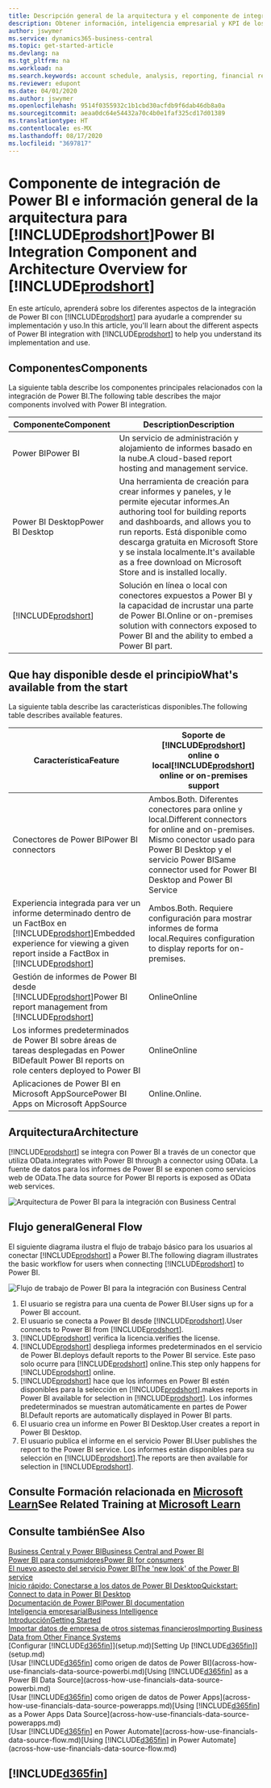 ```yaml
---
title: Descripción general de la arquitectura y el componente de integración de Power BI para Business Central | Documentos de Microsoft
description: Obtener información, inteligencia empresarial y KPI de los datos de Business Central resulta muy sencillo con las aplicaciones de Business Central para Power BI.
author: jswymer
ms.service: dynamics365-business-central
ms.topic: get-started-article
ms.devlang: na
ms.tgt_pltfrm: na
ms.workload: na
ms.search.keywords: account schedule, analysis, reporting, financial report, business intelligence, KPI
ms.reviewer: edupont
ms.date: 04/01/2020
ms.author: jswymer
ms.openlocfilehash: 9514f0355932c1b1cbd30acfdb9f6dab46db8a0a
ms.sourcegitcommit: aeaa0dc64e54432a70c4b0e1faf325cd17d01389
ms.translationtype: HT
ms.contentlocale: es-MX
ms.lasthandoff: 08/17/2020
ms.locfileid: "3697817"
---
```

# <a name="power-bi-integration-component-and-architecture-overview-for-prodshort"></a><span data-ttu-id="9cacb-103">Componente de integración de Power BI e información general de la arquitectura para [!INCLUDE[prodshort](includes/prodshort.md)]</span><span class="sxs-lookup"><span data-stu-id="9cacb-103">Power BI Integration Component and Architecture Overview for [!INCLUDE[prodshort](includes/prodshort.md)]</span></span>

<span data-ttu-id="9cacb-104">En este artículo, aprenderá sobre los diferentes aspectos de la integración de Power BI con [!INCLUDE[prodshort](includes/prodshort.md)] para ayudarle a comprender su implementación y uso.</span><span class="sxs-lookup"><span data-stu-id="9cacb-104">In this article, you'll learn about the different aspects of Power BI integration with [!INCLUDE[prodshort](includes/prodshort.md)] to help you understand its implementation and use.</span></span>

## <a name="components"></a><span data-ttu-id="9cacb-105">Componentes</span><span class="sxs-lookup"><span data-stu-id="9cacb-105">Components</span></span>

<span data-ttu-id="9cacb-106">La siguiente tabla describe los componentes principales relacionados con la integración de Power BI.</span><span class="sxs-lookup"><span data-stu-id="9cacb-106">The following table describes the major components involved with Power BI integration.</span></span>

|<span data-ttu-id="9cacb-107">Componente</span><span class="sxs-lookup"><span data-stu-id="9cacb-107">Component</span></span>|<span data-ttu-id="9cacb-108">Description</span><span class="sxs-lookup"><span data-stu-id="9cacb-108">Description</span></span>|
|---------|-----------|
|<span data-ttu-id="9cacb-109">Power BI</span><span class="sxs-lookup"><span data-stu-id="9cacb-109">Power BI</span></span>|<span data-ttu-id="9cacb-110">Un servicio de administración y alojamiento de informes basado en la nube.</span><span class="sxs-lookup"><span data-stu-id="9cacb-110">A cloud-based report hosting and management service.</span></span>|
|<span data-ttu-id="9cacb-111">Power BI Desktop</span><span class="sxs-lookup"><span data-stu-id="9cacb-111">Power BI Desktop</span></span>|<span data-ttu-id="9cacb-112">Una herramienta de creación para crear informes y paneles, y le permite ejecutar informes.</span><span class="sxs-lookup"><span data-stu-id="9cacb-112">An authoring tool for building reports and dashboards, and allows you to run reports.</span></span> <span data-ttu-id="9cacb-113">Está disponible como descarga gratuita en Microsoft Store y se instala localmente.</span><span class="sxs-lookup"><span data-stu-id="9cacb-113">It's available as a free download on Microsoft Store and is installed locally.</span></span>|
|[!INCLUDE[prodshort](includes/prodshort.md)]|<span data-ttu-id="9cacb-114">Solución en línea o local con conectores expuestos a Power BI y la capacidad de incrustar una parte de Power BI.</span><span class="sxs-lookup"><span data-stu-id="9cacb-114">Online or on-premises solution with connectors exposed to Power BI and the ability to embed a Power BI part.</span></span>|

## <a name="whats-available-from-the-start"></a><span data-ttu-id="9cacb-115">Que hay disponible desde el principio</span><span class="sxs-lookup"><span data-stu-id="9cacb-115">What's available from the start</span></span>

<span data-ttu-id="9cacb-116">La siguiente tabla describe las características disponibles.</span><span class="sxs-lookup"><span data-stu-id="9cacb-116">The following table describes available features.</span></span>

|<span data-ttu-id="9cacb-117">Característica</span><span class="sxs-lookup"><span data-stu-id="9cacb-117">Feature</span></span>|<span data-ttu-id="9cacb-118">Soporte de [!INCLUDE[prodshort](includes/prodshort.md)] online o local</span><span class="sxs-lookup"><span data-stu-id="9cacb-118">[!INCLUDE[prodshort](includes/prodshort.md)] online or on-premises support</span></span>|
|-------|---------------------|
|<span data-ttu-id="9cacb-119">Conectores de Power BI</span><span class="sxs-lookup"><span data-stu-id="9cacb-119">Power BI connectors</span></span>|<span data-ttu-id="9cacb-120">Ambos.</span><span class="sxs-lookup"><span data-stu-id="9cacb-120">Both.</span></span> <span data-ttu-id="9cacb-121">Diferentes conectores para online y local.</span><span class="sxs-lookup"><span data-stu-id="9cacb-121">Different connectors for online and on-premises.</span></span> <span data-ttu-id="9cacb-122">Mismo conector usado para Power BI Desktop y el servicio Power BI</span><span class="sxs-lookup"><span data-stu-id="9cacb-122">Same connector used for Power BI Desktop and Power BI Service</span></span> |
|<span data-ttu-id="9cacb-123">Experiencia integrada para ver un informe determinado dentro de un FactBox en [!INCLUDE[prodshort](includes/prodshort.md)]</span><span class="sxs-lookup"><span data-stu-id="9cacb-123">Embedded experience for viewing a given report inside a FactBox in [!INCLUDE[prodshort](includes/prodshort.md)]</span></span>|<span data-ttu-id="9cacb-124">Ambos.</span><span class="sxs-lookup"><span data-stu-id="9cacb-124">Both.</span></span> <span data-ttu-id="9cacb-125">Requiere configuración para mostrar informes de forma local.</span><span class="sxs-lookup"><span data-stu-id="9cacb-125">Requires configuration to display reports for on-premises.</span></span>|
|<span data-ttu-id="9cacb-126">Gestión de informes de Power BI desde [!INCLUDE[prodshort](includes/prodshort.md)]</span><span class="sxs-lookup"><span data-stu-id="9cacb-126">Power BI report management from [!INCLUDE[prodshort](includes/prodshort.md)]</span></span>|<span data-ttu-id="9cacb-127">Online</span><span class="sxs-lookup"><span data-stu-id="9cacb-127">Online</span></span>|
|<span data-ttu-id="9cacb-128">Los informes predeterminados de Power BI sobre áreas de tareas desplegadas en Power BI</span><span class="sxs-lookup"><span data-stu-id="9cacb-128">Default Power BI reports on role centers deployed to Power BI</span></span>|<span data-ttu-id="9cacb-129">Online</span><span class="sxs-lookup"><span data-stu-id="9cacb-129">Online</span></span>|
|<span data-ttu-id="9cacb-130">Aplicaciones de Power BI en Microsoft AppSource</span><span class="sxs-lookup"><span data-stu-id="9cacb-130">Power BI Apps on Microsoft AppSource</span></span>|<span data-ttu-id="9cacb-131">Online.</span><span class="sxs-lookup"><span data-stu-id="9cacb-131">Online.</span></span>|

## <a name="architecture"></a><span data-ttu-id="9cacb-132">Arquitectura</span><span class="sxs-lookup"><span data-stu-id="9cacb-132">Architecture</span></span>

[!INCLUDE[prodshort](includes/prodshort.md)] <span data-ttu-id="9cacb-133">se integra con Power BI a través de un conector que utiliza OData.</span><span class="sxs-lookup"><span data-stu-id="9cacb-133">integrates with Power BI through a connector using OData.</span></span> <span data-ttu-id="9cacb-134">La fuente de datos para los informes de Power BI se exponen como servicios web de OData.</span><span class="sxs-lookup"><span data-stu-id="9cacb-134">The data source for Power BI reports is exposed as OData web services.</span></span>

![Arquitectura de Power BI para la integración con Business Central](./media/power-bi-architecture.png)

## <a name="general-flow"></a><span data-ttu-id="9cacb-136">Flujo general</span><span class="sxs-lookup"><span data-stu-id="9cacb-136">General Flow</span></span>

<span data-ttu-id="9cacb-137">El siguiente diagrama ilustra el flujo de trabajo básico para los usuarios al conectar [!INCLUDE[prodshort](includes/prodshort.md)] a Power BI.</span><span class="sxs-lookup"><span data-stu-id="9cacb-137">The following diagram illustrates the basic workflow for users when connecting [!INCLUDE[prodshort](includes/prodshort.md)] to Power BI.</span></span>

![Flujo de trabajo de Power BI para la integración con Business Central](./media/power-bi-flow.png)

1. <span data-ttu-id="9cacb-139">El usuario se registra para una cuenta de Power BI.</span><span class="sxs-lookup"><span data-stu-id="9cacb-139">User signs up for a Power BI account.</span></span>
2. <span data-ttu-id="9cacb-140">El usuario se conecta a Power BI desde [!INCLUDE[prodshort](includes/prodshort.md)].</span><span class="sxs-lookup"><span data-stu-id="9cacb-140">User connects to Power BI from [!INCLUDE[prodshort](includes/prodshort.md)].</span></span>
3. [!INCLUDE[prodshort](includes/prodshort.md)] <span data-ttu-id="9cacb-141">verifica la licencia.</span><span class="sxs-lookup"><span data-stu-id="9cacb-141">verifies the license.</span></span>
4. [!INCLUDE[prodshort](includes/prodshort.md)] <span data-ttu-id="9cacb-142">despliega informes predeterminados en el servicio de Power BI.</span><span class="sxs-lookup"><span data-stu-id="9cacb-142">deploys default reports to the Power BI service.</span></span> <span data-ttu-id="9cacb-143">Este paso solo ocurre para [!INCLUDE[prodshort](includes/prodshort.md)] online.</span><span class="sxs-lookup"><span data-stu-id="9cacb-143">This step only happens for [!INCLUDE[prodshort](includes/prodshort.md)] online.</span></span>
5. [!INCLUDE[prodshort](includes/prodshort.md)] <span data-ttu-id="9cacb-144">hace que los informes en Power BI estén disponibles para la selección en [!INCLUDE[prodshort](includes/prodshort.md)].</span><span class="sxs-lookup"><span data-stu-id="9cacb-144">makes reports in Power BI available for selection in [!INCLUDE[prodshort](includes/prodshort.md)].</span></span> <span data-ttu-id="9cacb-145">Los informes predeterminados se muestran automáticamente en partes de Power BI.</span><span class="sxs-lookup"><span data-stu-id="9cacb-145">Default reports are automatically displayed in Power BI parts.</span></span>
6. <span data-ttu-id="9cacb-146">El usuario crea un informe en Power BI Desktop.</span><span class="sxs-lookup"><span data-stu-id="9cacb-146">User creates a report in Power BI Desktop.</span></span>
7. <span data-ttu-id="9cacb-147">El usuario publica el informe en el servicio Power BI.</span><span class="sxs-lookup"><span data-stu-id="9cacb-147">User publishes the report to the Power BI service.</span></span> <span data-ttu-id="9cacb-148">Los informes están disponibles para su selección en [!INCLUDE[prodshort](includes/prodshort.md)].</span><span class="sxs-lookup"><span data-stu-id="9cacb-148">The reports are then available for selection in [!INCLUDE[prodshort](includes/prodshort.md)].</span></span>

## <a name="see-related-training-at-microsoft-learn"></a><span data-ttu-id="9cacb-149">Consulte Formación relacionada en [Microsoft Learn](/learn/modules/configure-powerbi-excel-dynamics-365-business-central/index)</span><span class="sxs-lookup"><span data-stu-id="9cacb-149">See Related Training at [Microsoft Learn](/learn/modules/configure-powerbi-excel-dynamics-365-business-central/index)</span></span>

## <a name="see-also"></a><span data-ttu-id="9cacb-150">Consulte también</span><span class="sxs-lookup"><span data-stu-id="9cacb-150">See Also</span></span>

[<span data-ttu-id="9cacb-151">Business Central y Power BI</span><span class="sxs-lookup"><span data-stu-id="9cacb-151">Business Central and Power BI</span></span>](admin-powerbi.md)  
[<span data-ttu-id="9cacb-152">Power BI para consumidores</span><span class="sxs-lookup"><span data-stu-id="9cacb-152">Power BI for consumers</span></span>](/power-bi/consumer/end-user-consumer)  
[<span data-ttu-id="9cacb-153">El nuevo aspecto del servicio Power BI</span><span class="sxs-lookup"><span data-stu-id="9cacb-153">The 'new look' of the Power BI service</span></span>](/power-bi/service-new-look)  
[<span data-ttu-id="9cacb-154">Inicio rápido: Conectarse a los datos de Power BI Desktop</span><span class="sxs-lookup"><span data-stu-id="9cacb-154">Quickstart: Connect to data in Power BI Desktop</span></span>](/power-bi/desktop-quickstart-connect-to-data)  
[<span data-ttu-id="9cacb-155">Documentación de Power BI</span><span class="sxs-lookup"><span data-stu-id="9cacb-155">Power BI documentation</span></span>](/power-bi/)  
[<span data-ttu-id="9cacb-156">Inteligencia empresarial</span><span class="sxs-lookup"><span data-stu-id="9cacb-156">Business Intelligence</span></span>](bi.md)  
[<span data-ttu-id="9cacb-157">Introducción</span><span class="sxs-lookup"><span data-stu-id="9cacb-157">Getting Started</span></span>](product-get-started.md)  
[<span data-ttu-id="9cacb-158">Importar datos de empresa de otros sistemas financieros</span><span class="sxs-lookup"><span data-stu-id="9cacb-158">Importing Business Data from Other Finance Systems</span></span>](across-import-data-configuration-packages.md)  
<span data-ttu-id="9cacb-159">[Configurar [!INCLUDE[d365fin](includes/d365fin_md.md)]](setup.md)</span><span class="sxs-lookup"><span data-stu-id="9cacb-159">[Setting Up [!INCLUDE[d365fin](includes/d365fin_md.md)]](setup.md)</span></span>  
<span data-ttu-id="9cacb-160">[Usar [!INCLUDE[d365fin](includes/d365fin_md.md)] como origen de datos de Power BI](across-how-use-financials-data-source-powerbi.md)</span><span class="sxs-lookup"><span data-stu-id="9cacb-160">[Using [!INCLUDE[d365fin](includes/d365fin_md.md)] as a Power BI Data Source](across-how-use-financials-data-source-powerbi.md)</span></span>  
<span data-ttu-id="9cacb-161">[Usar [!INCLUDE[d365fin](includes/d365fin_md.md)] como origen de datos de Power Apps](across-how-use-financials-data-source-powerapps.md)</span><span class="sxs-lookup"><span data-stu-id="9cacb-161">[Using [!INCLUDE[d365fin](includes/d365fin_md.md)] as a Power Apps Data Source](across-how-use-financials-data-source-powerapps.md)</span></span>  
<span data-ttu-id="9cacb-162">[Usar [!INCLUDE[d365fin](includes/d365fin_md.md)] en Power Automate](across-how-use-financials-data-source-flow.md)</span><span class="sxs-lookup"><span data-stu-id="9cacb-162">[Using [!INCLUDE[d365fin](includes/d365fin_md.md)] in Power Automate](across-how-use-financials-data-source-flow.md)</span></span>  

## [!INCLUDE[d365fin](includes/free_trial_md.md)]  
